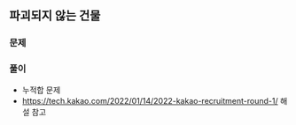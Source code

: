 ## 파괴되지 않는 건물
### 문제
### 풀이
- 누적합 문제
- https://tech.kakao.com/2022/01/14/2022-kakao-recruitment-round-1/ 해설 참고